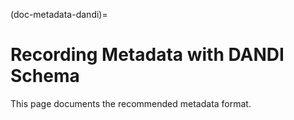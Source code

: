 (doc-metadata-dandi)=
# Recording Metadata with DANDI Schema
This page documents the recommended metadata format.